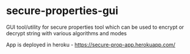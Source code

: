 # secure-properties-gui
GUI tool/utility for secure properties tool which can be used to encrypt or decrypt string with various algorithms and modes

App is deployed in heroku - https://secure-prop-app.herokuapp.com/

